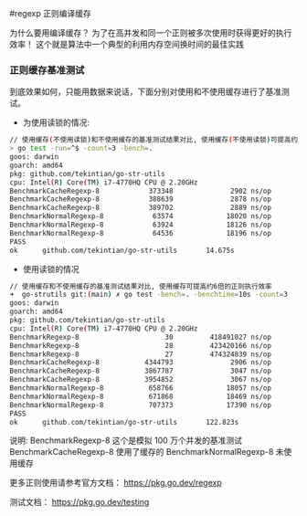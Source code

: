 #regexp 正则编译缓存

为什么要用编译缓存？ 为了在高并发和同一个正则被多次使用时获得更好的执行效率！ 这个就是算法中一个典型的利用内存空间换时间的最佳实践

### 正则缓存基准测试

到底效果如何，只能用数据来说话，下面分别对使用和不使用缓存进行了基准测试。

- 为使用读锁的情况:

```sh
// 使用缓存(不使用读锁)和不使用缓存的基准测试结果对比, 使用缓存(不使用读锁)可提高约6.2倍的正则执行效率
> go test -run=^$ -count=3 -bench=.
goos: darwin
goarch: amd64
pkg: github.com/tekintian/go-str-utils
cpu: Intel(R) Core(TM) i7-4770HQ CPU @ 2.20GHz
BenchmarkCacheRegexp-8            373348              2902 ns/op
BenchmarkCacheRegexp-8            388639              2878 ns/op
BenchmarkCacheRegexp-8            389702              2889 ns/op
BenchmarkNormalRegexp-8            63574             18020 ns/op
BenchmarkNormalRegexp-8            63924             18126 ns/op
BenchmarkNormalRegexp-8            64536             18196 ns/op
PASS
ok      github.com/tekintian/go-str-utils       14.675s
```

- 使用读锁的情况

```sh
// 使用缓存和不使用缓存的基准测试结果对比, 使用缓存可提高约6倍的正则执行效率
➜  go-strutils git:(main) ✗ go test -bench=. -benchtime=10s -count=3
goos: darwin
goarch: amd64
pkg: github.com/tekintian/go-str-utils
cpu: Intel(R) Core(TM) i7-4770HQ CPU @ 2.20GHz
BenchmarkRegexp-8                     30         418491027 ns/op
BenchmarkRegexp-8                     28         423420166 ns/op
BenchmarkRegexp-8                     27         474324839 ns/op
BenchmarkCacheRegexp-8           4344793              2906 ns/op
BenchmarkCacheRegexp-8           3867787              3047 ns/op
BenchmarkCacheRegexp-8           3954852              3067 ns/op
BenchmarkNormalRegexp-8           658766             18057 ns/op
BenchmarkNormalRegexp-8           671868             18469 ns/op
BenchmarkNormalRegexp-8           707373             17390 ns/op
PASS
ok      github.com/tekintian/go-str-utils       122.823s
```

说明:
BenchmarkRegexp-8 这个是模拟 100 万个并发的基准测试
BenchmarkCacheRegexp-8 使用了缓存的
BenchmarkNormalRegexp-8 未使用缓存

更多正则使用请参考官方文档： https://pkg.go.dev/regexp

测试文档： https://pkg.go.dev/testing
